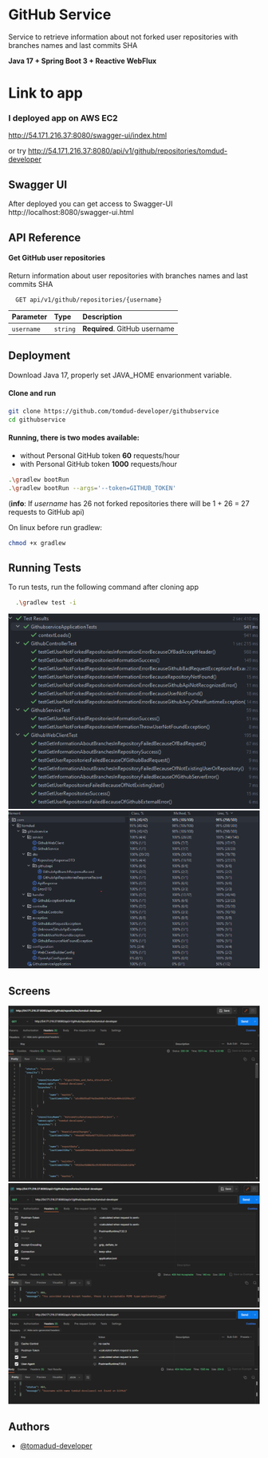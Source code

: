 
# GitHub Service

Service to retrieve information about not forked user repositories with branches names and last commits SHA

**Java 17 + Spring Boot 3 + Reactive WebFlux**
# Link to app
### I deployed app on AWS EC2
http://54.171.216.37:8080/swagger-ui/index.html

or try http://54.171.216.37:8080/api/v1/github/repositories/tomdud-developer
## Swagger UI
After deployed you can get access to Swagger-UI http://localhost:8080/swagger-ui.html

## API Reference

#### Get GitHub user repositories
Return information about user repositories with branches names and last commits SHA

```http
  GET api/v1/github/repositories/{username}
```

| Parameter  | Type     | Description                   |
|:-----------|:---------|:------------------------------|
| `username` | `string` | **Required**. GitHub username |




## Deployment

Download Java 17, properly set JAVA_HOME envarionment variable.

#### Clone and run
```bash
git clone https://github.com/tomdud-developer/githubservice
cd githubservice
```
#### Running, there is two modes available:
- without Personal GitHub token **60** requests/hour
- with Personal GitHub token **1000** requests/hour 
```bash
.\gradlew bootRun
.\gradlew bootRun --args='--token=GITHUB_TOKEN'
```
(**info**: If _username_ has 26 not forked repositories there will be 1 + 26 = 27 requests to GitHub api)


On linux before run gradlew:
```bash
chmod +x gradlew
```

## Running Tests

To run tests, run the following command after cloning app

```bash
  .\gradlew test -i
```
![tests.png](assets%2Ftests.png)
![coverage.png](assets%2Fcoverage.png)

## Screens
![goodResponse.png](assets%2FgoodResponse.png)
![wrongHeader.png](assets%2FwrongHeader.png)
![userNotFound.png](assets%2FuserNotFound.png)


## Authors

- [@tomadud-developer](https://www.github.com/tomadud-developer)

